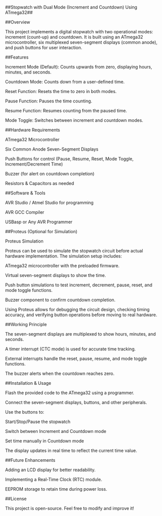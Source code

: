 ##Stopwatch with Dual Mode (Increment and Countdown) Using ATmega32##

##Overview

This project implements a digital stopwatch with two operational modes: increment (count-up) and countdown. It is built using an ATmega32 microcontroller, six multiplexed seven-segment displays (common anode), and push buttons for user interaction.

##Features

Increment Mode (Default): Counts upwards from zero, displaying hours, minutes, and seconds.

Countdown Mode: Counts down from a user-defined time.

Reset Function: Resets the time to zero in both modes.

Pause Function: Pauses the time counting.

Resume Function: Resumes counting from the paused time.

Mode Toggle: Switches between increment and countdown modes.

##Hardware Requirements

ATmega32 Microcontroller

Six Common Anode Seven-Segment Displays

Push Buttons for control (Pause, Resume, Reset, Mode Toggle, Increment/Decrement Time)

Buzzer (for alert on countdown completion)

Resistors & Capacitors as needed

##Software & Tools

AVR Studio / Atmel Studio for programming

AVR GCC Compiler

USBasp or Any AVR Programmer

##Proteus (Optional for Simulation)

Proteus Simulation

Proteus can be used to simulate the stopwatch circuit before actual hardware implementation. The simulation setup includes:

ATmega32 microcontroller with the preloaded firmware.

Virtual seven-segment displays to show the time.

Push button simulations to test increment, decrement, pause, reset, and mode toggle functions.

Buzzer component to confirm countdown completion.

Using Proteus allows for debugging the circuit design, checking timing accuracy, and verifying button operations before moving to real hardware.

##Working Principle

The seven-segment displays are multiplexed to show hours, minutes, and seconds.

A timer interrupt (CTC mode) is used for accurate time tracking.

External interrupts handle the reset, pause, resume, and mode toggle functions.

The buzzer alerts when the countdown reaches zero.

##Installation & Usage

Flash the provided code to the ATmega32 using a programmer.

Connect the seven-segment displays, buttons, and other peripherals.

Use the buttons to:

Start/Stop/Pause the stopwatch

Switch between Increment and Countdown mode

Set time manually in Countdown mode

The display updates in real time to reflect the current time value.

##Future Enhancements

Adding an LCD display for better readability.

Implementing a Real-Time Clock (RTC) module.

EEPROM storage to retain time during power loss.

##License

This project is open-source. Feel free to modify and improve it!
